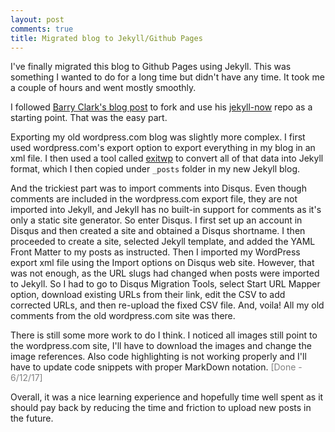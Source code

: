 ```yaml
---
layout: post
comments: true
title: Migrated blog to Jekyll/Github Pages
---
```


I've finally migrated this blog to Github Pages using Jekyll. This was something I wanted to do for a long time but didn't have any time. It took me a couple of hours and went mostly smoothly.

I followed [Barry Clark's blog post](https://www.smashingmagazine.com/2014/08/build-blog-jekyll-github-pages/) to fork and use his [jekyll-now](https://github.com/barryclark/jekyll-now) repo as a starting point. That was the easy part.

Exporting my old wordpress.com blog was slightly more complex. I first used wordpress.com's export option to export everything in my blog in an xml file. I then used a tool called [exitwp](https://github.com/thomasf/exitwp) to convert all of that data into Jekyll format, which I then copied under `_posts` folder in my new Jekyll blog.

And the trickiest part was to import comments into Disqus. Even though comments are included in the wordpress.com export file, they are not imported into Jekyll, and Jekyll has no built-in support for comments as it's only a static site generator. So enter Disqus. I first set up an account in Disqus and then created a site and obtained a Disqus shortname. I then proceeded to create a site, selected Jekyll template, and added the YAML Front Matter to my posts as instructed. Then I imported my WordPress export xml file using the Import options on Disqus web site. However, that was not enough, as the URL slugs had changed when posts were imported to Jekyll. So I had to go to Disqus Migration Tools, select Start URL Mapper option, download existing URLs from their link, edit the CSV to add corrected URLs, and then re-upload the fixed CSV file. And, voila! All my old comments from the old wordpress.com site was there.

There is still some more work to do I think. I noticed all images still point to the wordpress.com site, I'll have to download the images and change the image references. Also code highlighting is not working properly and I'll have to update code snippets with proper MarkDown notation. <span style="color:gray">[Done - 6/12/17]</span>

Overall, it was a nice learning experience and hopefully time well spent as it should pay back by reducing the time and friction to upload new posts in the future.
